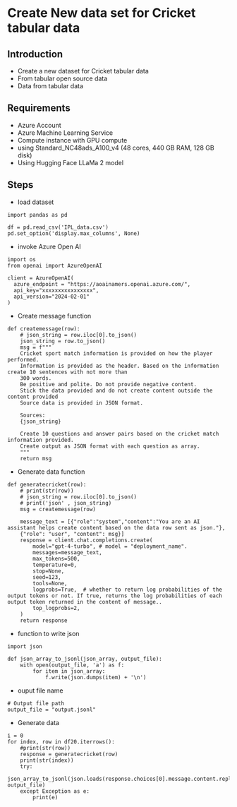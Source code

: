 # Create New data set for Cricket tabular data

## Introduction

- Create a new dataset for Cricket tabular data
- From tabular open source data
- Data from tabular data

## Requirements

- Azure Account
- Azure Machine Learning Service
- Compute instance with GPU compute
- using Standard_NC48ads_A100_v4 (48 cores, 440 GB RAM, 128 GB disk)
- Using Hugging Face LLaMa 2 model

## Steps

- load dataset

```
import pandas as pd

df = pd.read_csv('IPL_data.csv')
pd.set_option('display.max_columns', None)
```

- invoke Azure Open AI

```
import os
from openai import AzureOpenAI

client = AzureOpenAI(
  azure_endpoint = "https://aoainamers.openai.azure.com/", 
  api_key="xxxxxxxxxxxxxxxx",  
  api_version="2024-02-01"
)
```

- Create message function

```
def createmessage(row):
    # json_string = row.iloc[0].to_json()
    json_string = row.to_json()
    msg = f"""
    Cricket sport match information is provided on how the player performed.
    Information is provided as the header. Based on the information create 10 sentences with not more than 
    300 words.
    Be positive and polite. Do not provide negative content.
    Stick the data provided and do not create content outside the content provided
    Source data is provided in JSON format.

    Sources:
    {json_string}
    
    Create 10 questions and answer pairs based on the cricket match information provided.
    Create output as JSON format with each question as array.
    """
    return msg
```

- Generate data function

```
def generatecricket(row):
    # print(str(row))
    # json_string = row.iloc[0].to_json()
    # print('json' , json_string)
    msg = createmessage(row)

    message_text = [{"role":"system","content":"You are an AI assistant helps create content based on the data row sent as json."},
    {"role": "user", "content": msg}]
    response = client.chat.completions.create(
        model="gpt-4-turbo", # model = "deployment_name".
        messages=message_text,
        max_tokens=500,
        temperature=0,
        stop=None,
        seed=123,
        tools=None,
        logprobs=True,  # whether to return log probabilities of the output tokens or not. If true, returns the log probabilities of each output token returned in the content of message..
        top_logprobs=2,
    )
    return response
```

- function to write json

```
import json

def json_array_to_jsonl(json_array, output_file):
    with open(output_file, 'a') as f:
        for item in json_array:
            f.write(json.dumps(item) + '\n')
```

- ouput file name

```
# Output file path
output_file = "output.jsonl"
```

- Generate data

```
i = 0
for index, row in df20.iterrows():
    #print(str(row))
    response = generatecricket(row)
    print(str(index))
    try:
        json_array_to_jsonl(json.loads(response.choices[0].message.content.replace("```","").replace("json","")), output_file)
    except Exception as e:
        print(e)
```